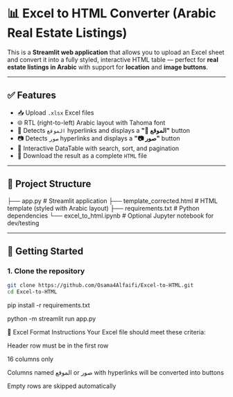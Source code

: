 # 📊 Excel to HTML Converter (Arabic Real Estate Listings)

This is a **Streamlit web application** that allows you to upload an Excel sheet and convert it into a fully styled, interactive HTML table — perfect for **real estate listings in Arabic** with support for **location** and **image buttons**.

---

## ✅ Features

- 📥 Upload `.xlsx` Excel files
- 🌐 RTL (right-to-left) Arabic layout with Tahoma font
- 📍 Detects `الموقع` hyperlinks and displays a **"📍 الموقع"** button
- 📷 Detects `صور` hyperlinks and displays a **"📷 صور"** button
- 🔎 Interactive DataTable with search, sort, and pagination
- 💾 Download the result as a complete `HTML` file

---

## 📁 Project Structure
├── app.py # Streamlit application
├── template_corrected.html # HTML template (styled with Arabic layout)
├── requirements.txt # Python dependencies
└── excel_to_html.ipynb # Optional Jupyter notebook for dev/testing


---

## 🚀 Getting Started

### 1. Clone the repository

```bash
git clone https://github.com/Osama4Alfaifi/Excel-to-HTML.git
cd Excel-to-HTML
```
pip install -r requirements.txt

python -m streamlit run app.py


📝 Excel Format Instructions
Your Excel file should meet these criteria:

Header row must be in the first row

16 columns only

Columns named الموقع or صور with hyperlinks will be converted into buttons

Empty rows are skipped automatically
